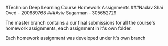 #Technion Deep Learning Course Homework Assignments
###Nadav Shai Oved - 200689768
###Aviv Sugarman - 305652729

The master branch contains a our final submissions for all the course's homework assignments, each assignment in it's own folder.

Each homework assignment was developed under it's own branch
